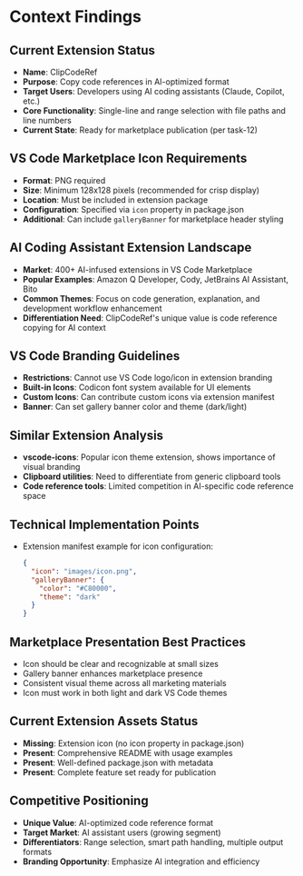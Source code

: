 # Context Findings

## Current Extension Status
- **Name**: ClipCodeRef
- **Purpose**: Copy code references in AI-optimized format
- **Target Users**: Developers using AI coding assistants (Claude, Copilot, etc.)
- **Core Functionality**: Single-line and range selection with file paths and line numbers
- **Current State**: Ready for marketplace publication (per task-12)

## VS Code Marketplace Icon Requirements
- **Format**: PNG required
- **Size**: Minimum 128x128 pixels (recommended for crisp display)
- **Location**: Must be included in extension package
- **Configuration**: Specified via `icon` property in package.json
- **Additional**: Can include `galleryBanner` for marketplace header styling

## AI Coding Assistant Extension Landscape
- **Market**: 400+ AI-infused extensions in VS Code Marketplace
- **Popular Examples**: Amazon Q Developer, Cody, JetBrains AI Assistant, Bito
- **Common Themes**: Focus on code generation, explanation, and development workflow enhancement
- **Differentiation Need**: ClipCodeRef's unique value is code reference copying for AI context

## VS Code Branding Guidelines
- **Restrictions**: Cannot use VS Code logo/icon in extension branding
- **Built-in Icons**: Codicon font system available for UI elements
- **Custom Icons**: Can contribute custom icons via extension manifest
- **Banner**: Can set gallery banner color and theme (dark/light)

## Similar Extension Analysis
- **vscode-icons**: Popular icon theme extension, shows importance of visual branding
- **Clipboard utilities**: Need to differentiate from generic clipboard tools
- **Code reference tools**: Limited competition in AI-specific code reference space

## Technical Implementation Points
- Extension manifest example for icon configuration:
  ```json
  {
    "icon": "images/icon.png",
    "galleryBanner": {
      "color": "#C80000",
      "theme": "dark"
    }
  }
  ```

## Marketplace Presentation Best Practices
- Icon should be clear and recognizable at small sizes
- Gallery banner enhances marketplace presence
- Consistent visual theme across all marketing materials
- Icon must work in both light and dark VS Code themes

## Current Extension Assets Status
- **Missing**: Extension icon (no icon property in package.json)
- **Present**: Comprehensive README with usage examples
- **Present**: Well-defined package.json with metadata
- **Present**: Complete feature set ready for publication

## Competitive Positioning
- **Unique Value**: AI-optimized code reference format
- **Target Market**: AI assistant users (growing segment)
- **Differentiators**: Range selection, smart path handling, multiple output formats
- **Branding Opportunity**: Emphasize AI integration and efficiency